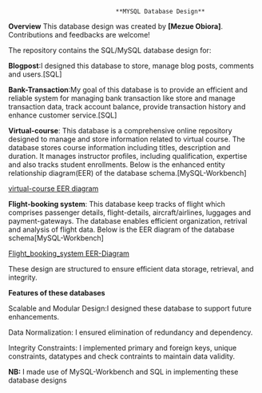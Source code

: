                                   **MYSQL Database Design**
**Overview**
This database design was created by **[Mezue Obiora]**. Contributions and feedbacks are welcome!

The repository contains the SQL/MySQL database design for:

**Blogpost**:I designed this database to store, manage blog posts, comments and users.[SQL]

**Bank-Transaction**:My goal of this database is to provide an efficient and reliable system for managing bank transaction like store and manage transaction data, track account balance, provide transaction history and enhance customer service.[SQL]

**Virtual-course**: This database is a comprehensive online repository designed to manage and store information related to virtual course. The database stores course information including titles, description and duration. It manages instructor profiles, including qualification, expertise and also tracks student enrollments. Below is the enhanced entity relationship diagram(EER) of the database schema.[MySQL-Workbench] 

[virtual-course EER diagram](https://github.dev/Mezue3000/DataScience_World/blob/main/MySQL%20Database_Design/Screenshot%20(11).png)

**Flight-booking system**: This database keep tracks of flight which comprises passenger details, flight-details, aircraft/airlines, luggages and payment-gateways. The database enables efficient organization, retrival and analysis of flight data. Below is the EER diagram of the database schema[MySQL-Workbench]

[Flight_booking_system EER-Diagram](https://github.com/Mezue3000/DataScience_World/blob/main/MySQL%20Database_Design/EER-Diagram.png)

These design are structured to ensure efficient data storage, retrieval, and integrity.

**Features of these databases**
                    
Scalable and Modular Design:I designed these database to support future enhancements.

Data Normalization: I ensured elimination of redundancy and dependency.

Integrity Constraints: I implemented primary and foreign keys, unique constraints, datatypes and check contraints to maintain data validity.

**NB:** I made use of MySQL-Workbench and SQL in implementing these database designs
